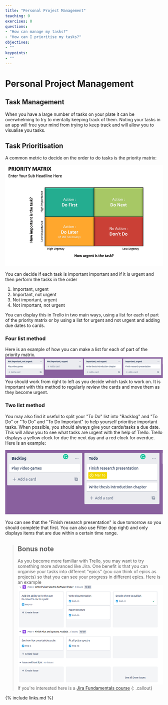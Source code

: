 ```yaml
---
title: "Personal Project Management"
teaching: 0
exercises: 0
questions:
- "How can manage my tasks?"
- "How can I prioritise my tasks?"
objectives:
- ""
keypoints:
- ""
---
```


# Personal Project Management

## Task Management
When you have a large number of tasks on your plate it can be overwhelming to try to mentally keeping track of them. Noting your tasks in an app will free your mind from trying to keep track and will allow you to visualise you tasks.

## Task Prioritisation
A common metric to decide on the order to do tasks is the priority matrix:

![priority_matrix](../fig/priority_matrix.png)

You can decide if each task is important important and if it is urgent and then perform the tasks in the order
1. Important, urgent
2. Important, not urgent
3. Not important, urgent
4. Not important, not urgent

You can display this in Trello in two main ways, using a list for each of part of the priority matrix or by using a list for urgent and not urgent and adding due dates to cards.

### Four list method
Here is an example of how you can make a list for each of part of the priority matrix.
![four_list](../fig/four_list.png)
You should work from right to left as you decide which task to work on. It is important with this method to regularly review the cards and move them as they become urgent.

### Two list method
You may also find it useful to split your "To Do" list into "Backlog" and "To Do" or "To Do" and "To Do Important" to help yourself prioritise important tasks. When possible, you should always give your cards/tasks a due date. This will allow you to see what tasks are urgent with the help of Trello. Trello displays a yellow clock for due the next day and a red clock for overdue. Here is an example:

![two_list](../fig/two_list.png)

You can see that the "Finish research presentation" is due tomorrow so you should complete that first. You can also use Filter (top right) and only displays items that are due within a certain time range.

> ## Bonus note
> As you become more familiar with Trello, you may want to try something more advanced like Jira. One benefit is that you can organise your tasks into different "epics" (you can think of epics as projects) so that you can see your progress in different epics. Here is an example
> ![jira_example](../fig/jira_example.png)
> If you're interested here is a [Jira Fundamentals course](https://university.atlassian.com/student/collection/850385/path/1083901)
{: .callout}

{% include links.md %}

